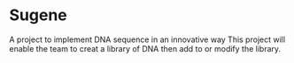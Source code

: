 # Sugene
A project to implement DNA sequence in an innovative way
This project will enable the team to creat a library of DNA then add to or modify the library.   
